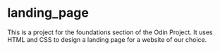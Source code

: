 # landing_page
This is a project for the foundations section of the Odin Project. It uses HTML and CSS to design a landing page for a website
of our choice. 